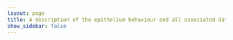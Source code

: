 ```yaml
---
layout: page
title: A description of the epithelium behaviour and all associated data.
show_sidebar: false
---
```

